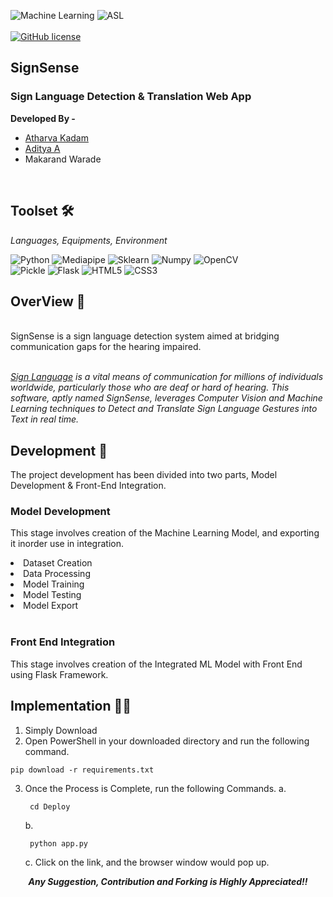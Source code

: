 ![Machine Learning](https://img.shields.io/badge/Machine_Learning-SVM-blue?style=for-the-badge)
![ASL](https://img.shields.io/badge/Sign_Language-Translation-red?style=for-the-badge)
<br/>
<br/>
[![GitHub license](https://img.shields.io/github/license/Naereen/StrapDown.js.svg)](https://github.com/Naereen/StrapDown.js/blob/master/LICENSE)


<h2>SignSense</h2> 

<h3> Sign Language Detection & Translation Web App </h3>
<strong>Developed By - </strong>
<ul>  
  <li> <a href = "https://github.com/Atharva0402">Atharva Kadam</a></li>
  <li> <a href = "https://www.linkedin.com/in/aditya-ace/">Aditya A</a></li>
  <li> Makarand Warade </li>
  
</ul>

<br>



## Toolset 🛠️
<i> Languages, Equipments, Environment </i>

![Python](https://img.shields.io/badge/Python-fed436?style=for-the-badge&logo=python)
![Mediapipe](https://img.shields.io/badge/Mediapipe-%23FF474C?style=for-the-badge&logo=https%3A%2F%2Fencrypted-tbn0.gstatic.com%2Fimages%3Fq%3Dtbn%3AANd9GcTi9TmikYW0uj3kX-OyYSNm_uwxiWOUTNoEzA%26s&link=https%3A%2F%2Fai.google.dev%2Fedge%2Fmediapipe%2Fsolutions%2Fguide)
![Sklearn](https://img.shields.io/badge/Scikit_Learn-%23f99938?style=for-the-badge&logo=Scikit%20learn&logoColor=black)
![Numpy](https://img.shields.io/badge/Numpy-%234d76ce?style=for-the-badge&logo=Numpy)
![OpenCV](https://img.shields.io/badge/OpenCV-grey?style=for-the-badge&logo=opencv)
<br/>
![Pickle](https://img.shields.io/badge/pickle-green?style=for-the-badge&logo=pickle)
![Flask](https://img.shields.io/badge/Flask-65DAF7?style=for-the-badge&logo=flask&logoColor=black)
![HTML5](https://img.shields.io/badge/html5-%23E34F26.svg?style=for-the-badge&logo=html5&logoColor=white)
![CSS3](https://img.shields.io/badge/css3-%231572B6.svg?style=for-the-badge&logo=css3&logoColor=white)


## OverView 🔎

<br>
SignSense is a sign language detection system aimed at bridging communication gaps for the hearing impaired.


<br><i>
<a href = "https://en.wikipedia.org/wiki/Sign_language">Sign Language</a> is a vital means of communication for millions of individuals worldwide, particularly those who are deaf or hard of hearing. This software, aptly named SignSense, leverages Computer Vision and Machine Learning techniques to Detect and Translate Sign Language Gestures into Text in real time.
<br>
</i>

## Development 🔧


 The project development has been divided into two parts, Model Development & Front-End Integration. 

### Model Development 
This stage involves creation of the Machine Learning Model, and exporting it inorder use in integration. 
<li>Dataset Creation</li>
<li>Data Processing</li>
<li>Model Training</li>
<li>Model Testing</li>
<li>Model Export</li>
<br/>

### Front End Integration 
This stage involves creation of the Integrated ML Model with Front End using Flask Framework. 
<br/>

## Implementation 🖑🏾
1. Simply Download 
2. Open PowerShell in your downloaded directory and run the following command.
  <pre><code>pip download -r requirements.txt </code></pre>

3. Once the Process is Complete, run the following Commands.
    a. <pre><code> cd Deploy </code></pre>
    b. <pre><code> python app.py </code></pre>
    c. Click on the link, and the browser window would pop up. 

 


  
  <center><footer><strong><i>Any Suggestion, Contribution and Forking is Highly Appreciated!!</i></strong></footer></center>

